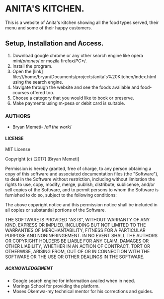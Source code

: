 # ANITA'S KITCHEN.

This is a website of Anita's kitchen showing all the food types served, their menu and some of their happy customers.

## Setup, Installation and Access.

1) Download google chrome or any other search engine like opera mini/_phones_/ or mozila firefox/_PC*_/.
2) Install the program.
3) Open the [link] file:///home/bryan/Documents/projects/anita's%20Kitchen/index.html using the search engine.
4) Navigate through the website and see the foods available and food-courses offered too.
5) Choose a category that you would like to book or preserve.
6) Make payments using m-pesa or debit card is suitable.

### AUTHORS

- Bryan Memeti- /_all the work_/

#### LICENSE

MIT License

Copyright (c) [2017] [Bryan Memeti]

Permission is hereby granted, free of charge, to any person obtaining a copy of this software and associated documentation files (the "Software"), to deal in the Software without restriction, including without limitation the rights to use, copy, modify, merge, publish, distribute, sublicense, and/or sell copies of the Software, and to permit persons to whom the Software is furnished to do so, subject to the following conditions:

The above copyright notice and this permission notice shall be included in all copies or substantial portions of the Software.

THE SOFTWARE IS PROVIDED "AS IS", WITHOUT WARRANTY OF ANY KIND, EXPRESS OR IMPLIED, INCLUDING BUT NOT LIMITED TO THE WARRANTIES OF MERCHANTABILITY, FITNESS FOR A PARTICULAR PURPOSE AND NONINFRINGEMENT. IN NO EVENT SHALL THE AUTHORS OR COPYRIGHT HOLDERS BE LIABLE FOR ANY CLAIM, DAMAGES OR OTHER LIABILITY, WHETHER IN AN ACTION OF CONTRACT, TORT OR OTHERWISE, ARISING FROM, OUT OF OR IN CONNECTION WITH THE SOFTWARE OR THE USE OR OTHER DEALINGS IN THE SOFTWARE.

##### ACKNOWLEDGEMENT

- Google search engine for information availed when in need.
- Moringa School for providing the platform.
- Moses Okemwa-my technical mentor for his corrections and guides.
